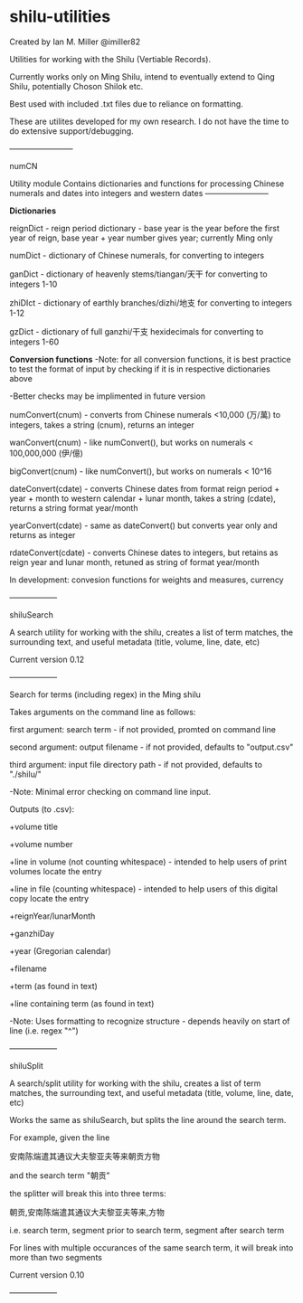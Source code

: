 # shilu-utilities

Created by Ian M. Miller 
@imiller82 

Utilities for working with the Shilu (Vertiable Records).

Currently works only on Ming Shilu, intend to eventually extend to Qing Shilu, potentially Choson Shilok etc.

Best used with included .txt files due to reliance on formatting.

These are utilites developed for my own research. I do not have the time to do extensive support/debugging.


————————

numCN

Utility module
Contains dictionaries and functions for processing Chinese numerals and dates into integers and western dates
————————

**Dictionaries**

reignDict - reign period dictionary - base year is the year before the first year of reign, base year + year number gives year; currently Ming only

numDict - dictionary of Chinese numerals, for converting to integers

ganDict - dictionary of heavenly stems/tiangan/天干 for converting to integers 1-10

zhiDIct - dictionary of earthly branches/dizhi/地支 for converting to integers 1-12

gzDict - dictionary of full ganzhi/干支 hexidecimals for converting to integers 1-60

**Conversion functions**
-Note: for all conversion functions, it is best practice to test the format of input by checking if it is in respective dictionaries above

-Better checks may be implimented in future version

numConvert(cnum) - converts from Chinese numerals <10,000 (万/萬) to integers, takes a string (cnum), returns an integer

wanConvert(cnum) - like numConvert(), but works on numerals < 100,000,000 (伊/億)

bigConvert(cnum) - like numConvert(), but works on numerals < 10^16

dateConvert(cdate) - converts Chinese dates from format reign period + year + month to western calendar + lunar month, takes a string (cdate), returns a string format year/month

yearConvert(cdate) - same as dateConvert() but converts year only and returns as integer

rdateConvert(cdate) - converts Chinese dates to integers, but retains as reign year and lunar month, retuned as string of format year/month

In development: convesion functions for weights and measures, currency

——————

shiluSearch   

A search utility for working with the shilu, creates a list of term matches, the surrounding text, and useful metadata (title, volume, line, date, etc)

Current version 0.12

——————

Search for terms (including regex) in the Ming shilu

Takes arguments on the command line as follows:

  first argument: search term - if not provided, promted on command line
  
  second argument: output filename - if not provided, defaults to "output.csv"
  
  third argument: input file directory path - if not provided, defaults to "./shilu/"
  
  
 -Note: Minimal error checking on command line input.

Outputs (to .csv):
 
 +volume title
 
 +volume number
 
 +line in volume (not counting whitespace) - intended to help users of print volumes locate the entry
 
 +line in file (counting whitespace) - intended to help users of this digital copy locate the entry
 
 +reignYear/lunarMonth
 
 +ganzhiDay
 
 +year (Gregorian calendar)
 
 +filename
  
 +term (as found in text)
 
 +line containing term (as found in text)
 

-Note: Uses formatting to recognize structure - depends heavily on start of line (i.e. regex "^")

——————

shiluSplit

A search/split utility for working with the shilu, creates a list of term matches, the surrounding text, and useful metadata (title, volume, line, date, etc)

Works the same as shiluSearch, but splits the line around the search term. 

For example, given the line

安南陈煓遣其通议大夫黎亚夫等来朝贡方物

and the search term "朝贡"

the splitter will break this into three terms: 

朝贡,安南陈煓遣其通议大夫黎亚夫等来,方物 

i.e. search term, segment prior to search term, segment after search term

For lines with multiple occurances of the same search term, it will break into more than two segments

Current version 0.10

——————
